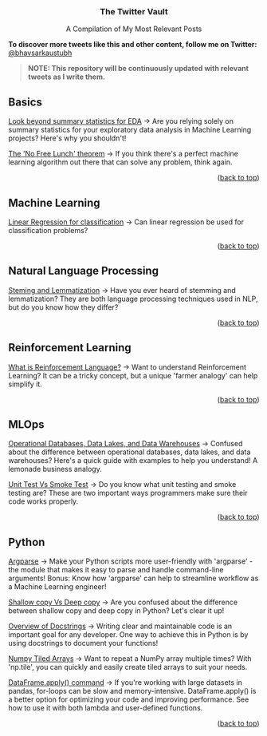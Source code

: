 <!-- PROJECT NAME -->

<br />
<div align="center">
  <h3 align="center">The Twitter Vault</h3>
  <p align="center">
    A Compilation of My Most Relevant Posts
  </p>
</div>

<b>To discover more tweets like this and other content, follow me on Twitter:</b> <a href="https://twitter.com/bhavsarkaustubh">@bhavsarkaustubh</a>

> <b>NOTE: This repository will be continuously updated with relevant tweets as I write them.</b>

<!-- Basics -->
## Basics

<a href="https://twitter.com/bhavsarkaustubh/status/1631560954399031296?s=20">Look beyond summary statistics for EDA</a>  -> Are you relying solely on summary statistics for your exploratory data analysis in Machine Learning projects? Here's why you shouldn't!

<a href="https://twitter.com/bhavsarkaustubh/status/1632267195723173888?s=20">The 'No Free Lunch' theorem</a>  -> If you think there's a perfect machine learning algorithm out there that can solve any problem, think again.

<p align="right">(<a href="#top">back to top</a>)</p>


<!-- Machine Learning -->
## Machine Learning

<a href="https://twitter.com/bhavsarkaustubh/status/1633443448996114432?s=20">Linear Regression for classification</a>  -> Can linear regression be used for classification problems?

<p align="right">(<a href="#top">back to top</a>)</p>


<!-- Natural Language Processing -->
## Natural Language Processing

<a href="https://twitter.com/bhavsarkaustubh/status/1630091176597676032?s=20">Steming and Lemmatization</a>  -> Have you ever heard of stemming and lemmatization? They are both language processing techniques used in NLP, but do you know how they differ? 

<p align="right">(<a href="#top">back to top</a>)</p>


<!-- Reinforcement Learning -->
## Reinforcement Learning

<a href="https://twitter.com/bhavsarkaustubh/status/1630512314792427524?s=20">What is Reinforcement Language?</a>  -> Want to understand Reinforcement Learning? It can be a tricky concept, but a unique 'farmer analogy' can help simplify it.

<p align="right">(<a href="#top">back to top</a>)</p>


<!-- MLOps -->
## MLOps

<a href="https://twitter.com/bhavsarkaustubh/status/1642377439715414017?s=20">Operational Databases, Data Lakes, and Data Warehouses</a>  -> Confused about the difference between operational databases, data lakes, and data warehouses? Here's a quick guide with examples to help you understand! A lemonade business analogy.

<a href="https://twitter.com/bhavsarkaustubh/status/1646018080953487360?s=20">Unit Test Vs Smoke Test</a>  -> Do you know what unit testing and smoke testing are? These are two important ways programmers make sure their code works properly.

<p align="right">(<a href="#top">back to top</a>)</p>


<!-- Python -->
## Python

<a href="https://twitter.com/bhavsarkaustubh/status/1644554784853348352?s=20">Argparse</a>  -> Make your Python scripts more user-friendly with 'argparse' - the module that makes it easy to parse and handle command-line arguments! Bonus: Know how 'argparse' can help to streamline workflow as a Machine Learning engineer!

<a href="https://twitter.com/bhavsarkaustubh/status/1629708966556217345?s=20">Shallow copy Vs Deep copy</a>  -> Are you confused about the difference between shallow copy and deep copy in Python? Let's clear it up!

<a href="https://twitter.com/bhavsarkaustubh/status/1634842535909793793?s=20">Overview of Docstrings</a>  -> Writing clear and maintainable code is an important goal for any developer. One way to achieve this in Python is by using docstrings to document your functions!

<a href="https://twitter.com/bhavsarkaustubh/status/1635246134544453634?s=20">Numpy Tiled Arrays</a>  -> Want to repeat a NumPy array multiple times? With 'np.tile', you can quickly and easily create tiled arrays to suit your needs.

<a href="https://twitter.com/bhavsarkaustubh/status/1640952188439756802?s=20">DataFrame.apply() command</a>  -> If you're working with large datasets in pandas, for-loops can be slow and memory-intensive. DataFrame.apply() is a better option for optimizing your code and improving performance. See how to use it with both lambda and user-defined functions.

<p align="right">(<a href="#top">back to top</a>)</p>
